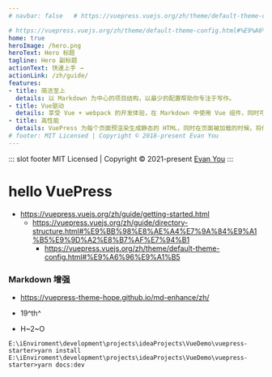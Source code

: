 ```yaml
---
# navbar: false   # https://vuepress.vuejs.org/zh/theme/default-theme-config.html#%E7%A6%81%E7%94%A8%E5%AF%BC%E8%88%AA%E6%A0%8F

# https://vuepress.vuejs.org/zh/theme/default-theme-config.html#%E9%A6%96%E9%A1%B5
home: true
heroImage: /hero.png
heroText: Hero 标题
tagline: Hero 副标题
actionText: 快速上手 →
actionLink: /zh/guide/
features:
- title: 简洁至上
  details: 以 Markdown 为中心的项目结构，以最少的配置帮助你专注于写作。
- title: Vue驱动
  details: 享受 Vue + webpack 的开发体验，在 Markdown 中使用 Vue 组件，同时可以使用 Vue 来开发自定义主题。
- title: 高性能
  details: VuePress 为每个页面预渲染生成静态的 HTML，同时在页面被加载的时候，将作为 SPA 运行。
# footer: MIT Licensed | Copyright © 2018-present Evan You
---
```


<!-- https://vuepress.vuejs.org/zh/theme/default-theme-config.html#%E5%AF%8C%E6%96%87%E6%9C%AC-footer -->
::: slot footer
MIT Licensed | Copyright © 2021-present [Evan You](https://github.com/yyx990803)
:::


# hello VuePress
- https://vuepress.vuejs.org/zh/guide/getting-started.html
    - https://vuepress.vuejs.org/zh/guide/directory-structure.html#%E9%BB%98%E8%AE%A4%E7%9A%84%E9%A1%B5%E9%9D%A2%E8%B7%AF%E7%94%B1
        - https://vuepress.vuejs.org/zh/theme/default-theme-config.html#%E9%A6%96%E9%A1%B5

### Markdown 增强
- https://vuepress-theme-hope.github.io/md-enhance/zh/

- 19^th^
- H~2~O

```
E:\iEnviroment\development\projects\ideaProjects\VueDemo\vuepress-starter>yarn install 
E:\iEnviroment\development\projects\ideaProjects\VueDemo\vuepress-starter>yarn docs:dev
```